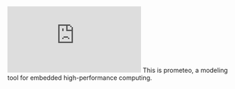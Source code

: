 ![alt text](https://github.com/zanellia/prometeo/blob/master/logo.pdf)
This is prometeo, a modeling tool for embedded high-performance computing. 
